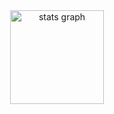<div align="center">
  <img src="https://github-readme-stats.vercel.app/api?username=Lairton-dev&hide_title=false&hide_rank=false&show_icons=true&include_all_commits=true&count_private=true&disable_animations=false&theme=dracula&locale=en&hide_border=false&order=1" height="150" alt="stats graph"  />
</div>
